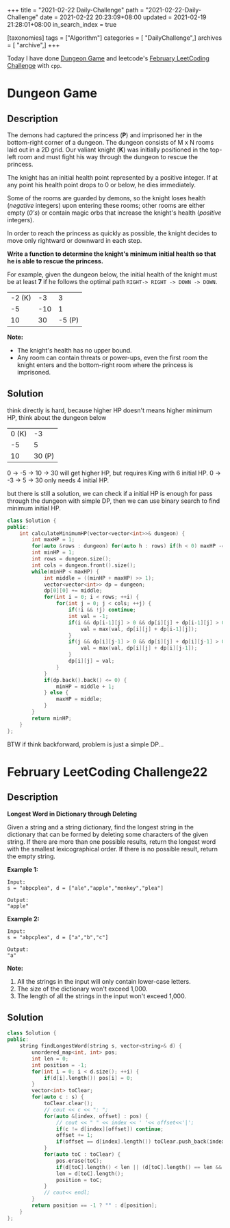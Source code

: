 +++
title = "2021-02-22 Daily-Challenge"
path = "2021-02-22-Daily-Challenge"
date = 2021-02-22 20:23:09+08:00
updated = 2021-02-19 21:28:01+08:00
in_search_index = true

[taxonomies]
tags = ["Algorithm"]
categories = [ "DailyChallenge",]
archives = [ "archive",]
+++

Today I have done [Dungeon Game](https://leetcode.com/problems/dungeon-game/) and leetcode's [February LeetCoding Challenge](https://leetcode.com/explore/challenge/card/february-leetcoding-challenge-2021/587/week-4-february-22nd-february-28th/3649/) with `cpp`.

<!-- more -->

# Dungeon Game

## Description

The demons had captured the princess (**P**) and imprisoned her in the bottom-right corner of a dungeon. The dungeon consists of M x N rooms laid out in a 2D grid. Our valiant knight (**K**) was initially positioned in the top-left room and must fight his way through the dungeon to rescue the princess.

The knight has an initial health point represented by a positive integer. If at any point his health point drops to 0 or below, he dies immediately.

Some of the rooms are guarded by demons, so the knight loses health (*negative* integers) upon entering these rooms; other rooms are either empty (*0's*) or contain magic orbs that increase the knight's health (*positive* integers).

In order to reach the princess as quickly as possible, the knight decides to move only rightward or downward in each step.

 

**Write a function to determine the knight's minimum initial health so that he is able to rescue the princess.**

For example, given the dungeon below, the initial health of the knight must be at least **7** if he follows the optimal path `RIGHT-> RIGHT -> DOWN -> DOWN`.

<table class="dungeon">
	<tbody>
		<tr>
			<td>-2 (K)</td>
			<td>-3</td>
			<td>3</td>
		</tr>
		<tr>
			<td>-5</td>
			<td>-10</td>
			<td>1</td>
		</tr>
		<tr>
			<td>10</td>
			<td>30</td>
			<td>-5 (P)</td>
		</tr>
	</tbody>
</table>
 

**Note:**

- The knight's health has no upper bound.
- Any room can contain threats or power-ups, even the first room the knight enters and the bottom-right room where the princess is imprisoned.

## Solution

think directly is hard, because higher HP doesn't means higher minimum HP, think about the dungeon below

<table class="dungeon">
	<tbody>
		<tr>
			<td>0 (K)</td>
			<td>-3</td>
		</tr>
		<tr>
			<td>-5</td>
			<td>5</td>
		</tr>
		<tr>
			<td>10</td>
			<td>30 (P)</td>
		</tr>
	</tbody>
</table>

0 -> -5 -> 10 -> 30 will get higher HP, but requires King with 6 initial HP. 0 -> -3 -> 5 -> 30 only needs 4 initial HP.

but there is still a solution, we can check if a initial HP is enough for pass through the dungeon with simple DP, then we can use binary search to find minimum initial HP.

``` cpp
class Solution {
public:
    int calculateMinimumHP(vector<vector<int>>& dungeon) {
        int maxHP = 1;
        for(auto &rows : dungeon) for(auto h : rows) if(h < 0) maxHP -= h;
        int minHP = 1;
        int rows = dungeon.size();
        int cols = dungeon.front().size();
        while(minHP < maxHP) {
            int middle = ((minHP + maxHP) >> 1);
            vector<vector<int>> dp = dungeon;
            dp[0][0] += middle;
            for(int i = 0; i < rows; ++i) {
                for(int j = 0; j < cols; ++j) {
                    if(!i && !j) continue;
                    int val = -1;
                    if(i && dp[i-1][j] > 0 && dp[i][j] + dp[i-1][j] > 0) {
                        val = max(val, dp[i][j] + dp[i-1][j]);
                    }
                    if(j && dp[i][j-1] > 0 && dp[i][j] + dp[i][j-1] > 0) {
                        val = max(val, dp[i][j] + dp[i][j-1]);
                    }
                    dp[i][j] = val;
                }
            }
            if(dp.back().back() <= 0) {
                minHP = middle + 1;
            } else {
                maxHP = middle;
            }
        }
        return minHP;
    }
};
```

BTW if think backforward, problem is just a simple DP...

# February LeetCoding Challenge22

## Description

**Longest Word in Dictionary through Deleting**

Given a string and a string dictionary, find the longest string in the dictionary that can be formed by deleting some characters of the given string. If there are more than one possible results, return the longest word with the smallest lexicographical order. If there is no possible result, return the empty string.

**Example 1:**

```
Input:
s = "abpcplea", d = ["ale","apple","monkey","plea"]

Output: 
"apple"
```





**Example 2:**

```
Input:
s = "abpcplea", d = ["a","b","c"]

Output: 
"a"
```



**Note:**

1. All the strings in the input will only contain lower-case letters.
2. The size of the dictionary won't exceed 1,000.
3. The length of all the strings in the input won't exceed 1,000.

## Solution

``` cpp
class Solution {
public:
    string findLongestWord(string s, vector<string>& d) {
        unordered_map<int, int> pos;
        int len = 0;
        int position = -1;
        for(int i = 0; i < d.size(); ++i) {
            if(d[i].length()) pos[i] = 0;
        }
        vector<int> toClear;
        for(auto c : s) {
            toClear.clear();
            // cout << c << ": ";
            for(auto &[index, offset] : pos) {
                // cout << " " << index << ' '<< offset<<'|';
                if(c != d[index][offset]) continue;
                offset += 1;
                if(offset == d[index].length()) toClear.push_back(index);
            }
            for(auto toC : toClear) {
                pos.erase(toC);
                if(d[toC].length() < len || (d[toC].length() == len && d[toC] > d[position])) continue; 
                len = d[toC].length();
                position = toC;
            }
            // cout<< endl;
        }
        return position == -1 ? "" : d[position];
    }
};
```